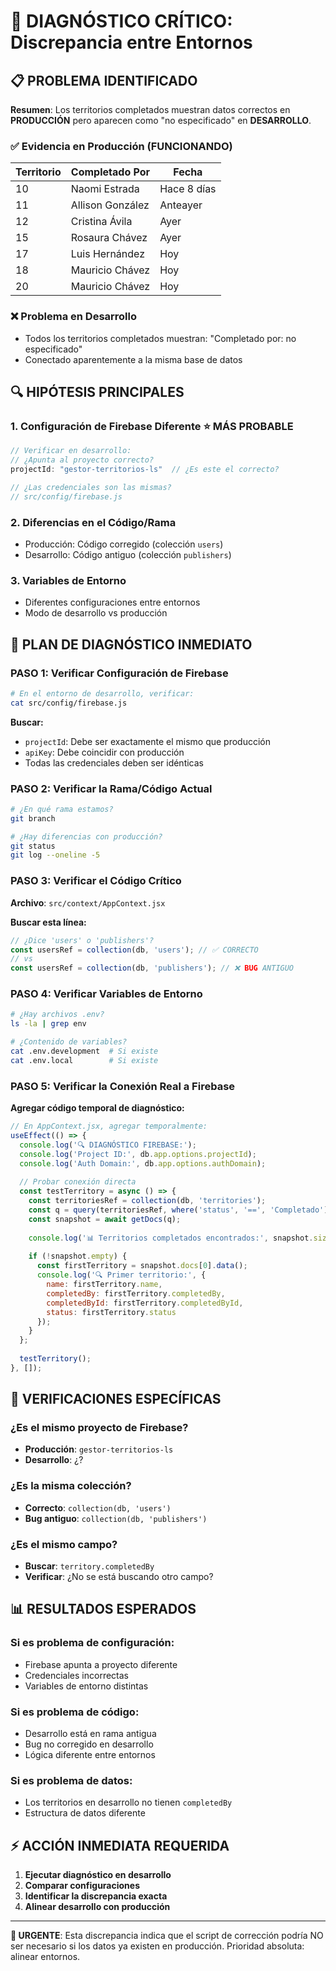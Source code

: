 # 🚨 DIAGNÓSTICO CRÍTICO: Discrepancia entre Entornos

## 📋 PROBLEMA IDENTIFICADO

**Resumen**: Los territorios completados muestran datos correctos en **PRODUCCIÓN** pero aparecen como "no especificado" en **DESARROLLO**.

### ✅ Evidencia en Producción (FUNCIONANDO)
| Territorio | Completado Por | Fecha |
|------------|----------------|-------|
| 10 | Naomi Estrada | Hace 8 días |
| 11 | Allison González | Anteayer |
| 12 | Cristina Ávila | Ayer |
| 15 | Rosaura Chávez | Ayer |
| 17 | Luis Hernández | Hoy |
| 18 | Mauricio Chávez | Hoy |
| 20 | Mauricio Chávez | Hoy |

### ❌ Problema en Desarrollo
- Todos los territorios completados muestran: "Completado por: no especificado"
- Conectado aparentemente a la misma base de datos

## 🔍 HIPÓTESIS PRINCIPALES

### 1. **Configuración de Firebase Diferente** ⭐ MÁS PROBABLE
```javascript
// Verificar en desarrollo:
// ¿Apunta al proyecto correcto?
projectId: "gestor-territorios-ls"  // ¿Es este el correcto?

// ¿Las credenciales son las mismas?
// src/config/firebase.js
```

### 2. **Diferencias en el Código/Rama**
- Producción: Código corregido (colección `users`)
- Desarrollo: Código antiguo (colección `publishers`)

### 3. **Variables de Entorno**
- Diferentes configuraciones entre entornos
- Modo de desarrollo vs producción

## 🚀 PLAN DE DIAGNÓSTICO INMEDIATO

### PASO 1: Verificar Configuración de Firebase
```bash
# En el entorno de desarrollo, verificar:
cat src/config/firebase.js
```

**Buscar:**
- `projectId`: Debe ser exactamente el mismo que producción
- `apiKey`: Debe coincidir con producción
- Todas las credenciales deben ser idénticas

### PASO 2: Verificar la Rama/Código Actual
```bash
# ¿En qué rama estamos?
git branch

# ¿Hay diferencias con producción?
git status
git log --oneline -5
```

### PASO 3: Verificar el Código Crítico
**Archivo**: `src/context/AppContext.jsx`

**Buscar esta línea:**
```javascript
// ¿Dice 'users' o 'publishers'?
const usersRef = collection(db, 'users'); // ✅ CORRECTO
// vs
const usersRef = collection(db, 'publishers'); // ❌ BUG ANTIGUO
```

### PASO 4: Verificar Variables de Entorno
```bash
# ¿Hay archivos .env?
ls -la | grep env

# ¿Contenido de variables?
cat .env.development  # Si existe
cat .env.local        # Si existe
```

### PASO 5: Verificar la Conexión Real a Firebase
**Agregar código temporal de diagnóstico:**

```javascript
// En AppContext.jsx, agregar temporalmente:
useEffect(() => {
  console.log('🔍 DIAGNÓSTICO FIREBASE:');
  console.log('Project ID:', db.app.options.projectId);
  console.log('Auth Domain:', db.app.options.authDomain);
  
  // Probar conexión directa
  const testTerritory = async () => {
    const territoriesRef = collection(db, 'territories');
    const q = query(territoriesRef, where('status', '==', 'Completado'));
    const snapshot = await getDocs(q);
    
    console.log('📊 Territorios completados encontrados:', snapshot.size);
    
    if (!snapshot.empty) {
      const firstTerritory = snapshot.docs[0].data();
      console.log('🔍 Primer territorio:', {
        name: firstTerritory.name,
        completedBy: firstTerritory.completedBy,
        completedById: firstTerritory.completedById,
        status: firstTerritory.status
      });
    }
  };
  
  testTerritory();
}, []);
```

## 🎯 VERIFICACIONES ESPECÍFICAS

### ¿Es el mismo proyecto de Firebase?
- **Producción**: `gestor-territorios-ls`
- **Desarrollo**: ¿?

### ¿Es la misma colección?
- **Correcto**: `collection(db, 'users')`
- **Bug antiguo**: `collection(db, 'publishers')`

### ¿Es el mismo campo?
- **Buscar**: `territory.completedBy`
- **Verificar**: ¿No se está buscando otro campo?

## 📊 RESULTADOS ESPERADOS

### Si es problema de configuración:
- Firebase apunta a proyecto diferente
- Credenciales incorrectas
- Variables de entorno distintas

### Si es problema de código:
- Desarrollo está en rama antigua
- Bug no corregido en desarrollo
- Lógica diferente entre entornos

### Si es problema de datos:
- Los territorios en desarrollo no tienen `completedBy`
- Estructura de datos diferente

## ⚡ ACCIÓN INMEDIATA REQUERIDA

1. **Ejecutar diagnóstico en desarrollo**
2. **Comparar configuraciones**
3. **Identificar la discrepancia exacta**
4. **Alinear desarrollo con producción**

---

**🚨 URGENTE**: Esta discrepancia indica que el script de corrección podría NO ser necesario si los datos ya existen en producción. Prioridad absoluta: alinear entornos. 
